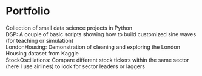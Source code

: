# Portfolio
Collection of small data science projects in Python </br>
DSP: A couple of basic scripts showing how to build customized sine waves (for teaching or simulation) </br>
LondonHousing: Demonstration of cleaning and exploring the London Housing dataset from Kaggle </br>
StockOscillations: Compare different stock tickers within the same sector (here I use airlines) to look for sector leaders or laggers
